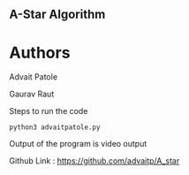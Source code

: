 ## A-Star Algorithm

# Authors 
Advait Patole 

Gaurav Raut 

Steps to run the code 

```
python3 advaitpatole.py
```

Output of the program is video output

Github Link : https://github.com/advaitp/A_star
